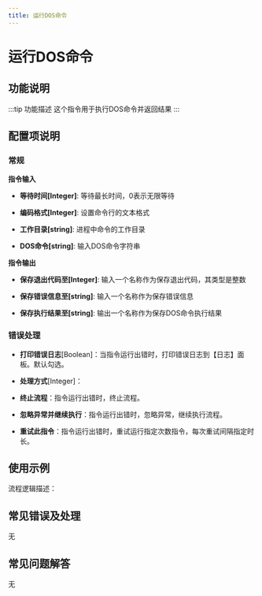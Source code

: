 ```yaml
---
title: 运行DOS命令
---
```


# 运行DOS命令

## 功能说明

:::tip 功能描述
这个指令用于执行DOS命令并返回结果
:::

## 配置项说明

### 常规

**指令输入**

- **等待时间[Integer]**: 等待最长时间，0表示无限等待

- **编码格式[Integer]**: 设置命令行的文本格式

- **工作目录[string]**: 进程中命令的工作目录

- **DOS命令[string]**: 输入DOS命令字符串


**指令输出**

- **保存退出代码至[Integer]**: 输入一个名称作为保存退出代码，其类型是整数

- **保存错误信息至[string]**: 输入一个名称作为保存错误信息

- **保存执行结果至[string]**: 输出一个名称作为保存DOS命令执行结果

### 错误处理

- **打印错误日志**[Boolean]：当指令运行出错时，打印错误日志到【日志】面板。默认勾选。

- **处理方式**[Integer]：

 - **终止流程**：指令运行出错时，终止流程。

 - **忽略异常并继续执行**：指令运行出错时，忽略异常，继续执行流程。

 - **重试此指令**：指令运行出错时，重试运行指定次数指令，每次重试间隔指定时长。

## 使用示例

流程逻辑描述：

## 常见错误及处理

无

## 常见问题解答

无


